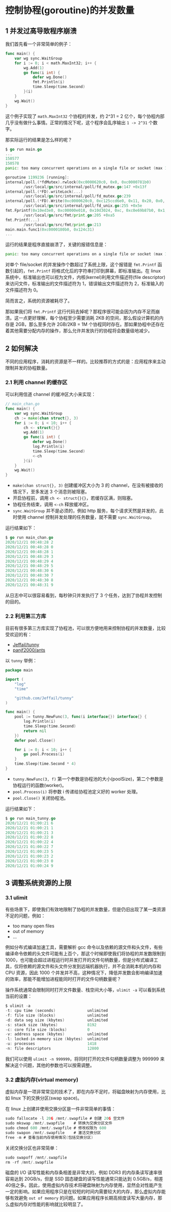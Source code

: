 # 控制协程(goroutine)的并发数量

## 1 并发过高导致程序崩溃

我们首先看一个非常简单的例子：

```go
func main() {
	var wg sync.WaitGroup
	for i := 0; i < math.MaxInt32; i++ {
		wg.Add(1)
		go func(i int) {
			defer wg.Done()
			fmt.Println(i)
			time.Sleep(time.Second)
		}(i)
	}
	wg.Wait()
}
```

这个例子实现了 `math.MaxInt32` 个协程的并发，约 2^31 = 2 亿个，每个协程内部几乎没有做什么事情。正常的情况下呢，这个程序会乱序输出 `1 -> 2^31` 个数字。

那实际运行的结果是怎么样的呢？

```go
$ go run main.go
...
150577
150578
panic: too many concurrent operations on a single file or socket (max 1048575)

goroutine 1199236 [running]:
internal/poll.(*fdMutex).rwlock(0xc0000620c0, 0x0, 0xc0000781b0)
        /usr/local/go/src/internal/poll/fd_mutex.go:147 +0x13f
internal/poll.(*FD).writeLock(...)
        /usr/local/go/src/internal/poll/fd_mutex.go:239
internal/poll.(*FD).Write(0xc0000620c0, 0xc125ccd6e0, 0x11, 0x20, 0x0, 0x0, 0x0)
        /usr/local/go/src/internal/poll/fd_unix.go:255 +0x5e
fmt.Fprintf(0x10ed3e0, 0xc00000e018, 0x10d3024, 0xc, 0xc0e69b87b0, 0x1, 0x1, 0x11, 0x0, 0x0)
        /usr/local/go/src/fmt/print.go:205 +0xa5
fmt.Printf(...)
        /usr/local/go/src/fmt/print.go:213
main.main.func1(0xc0000180b0, 0x124c31)
...
```

运行的结果是程序直接崩溃了，关键的报错信息是：

```go
panic: too many concurrent operations on a single file or socket (max 1048575)
```

对单个 file/socket 的并发操作个数超过了系统上限，这个报错是 `fmt.Printf` 函数引起的，`fmt.Printf` 将格式化后的字符串打印到屏幕，即标准输出。在 linux 系统中，标准输出也可以视为文件，内核(kernel)利用文件描述符(file descriptor)来访问文件，标准输出的文件描述符为 1，错误输出文件描述符为 2，标准输入的文件描述符为 0。

简而言之，系统的资源被耗尽了。

那如果我们将 `fmt.Printf` 这行代码去掉呢？那程序很可能会因为内存不足而崩溃。这一点更好理解，每个协程至少需要消耗 2KB 的空间，那么假设计算机的内存是 2GB，那么至多允许 2GB/2KB = 1M 个协程同时存在。那如果协程中还存在着其他需要分配内存的操作，那么允许并发执行的协程将会数量级地减少。

## 2 如何解决

不同的应用程序，消耗的资源是不一样的。比较推荐的方式的是：应用程序来主动限制并发的协程数量。

### 2.1 利用 channel 的缓存区

可以利用信道 channel 的缓冲区大小来实现：

```go
// main_chan.go
func main() {
	var wg sync.WaitGroup
	ch := make(chan struct{}, 3)
	for i := 0; i < 10; i++ {
		ch <- struct{}{}
		wg.Add(1)
		go func(i int) {
			defer wg.Done()
			log.Println(i)
			time.Sleep(time.Second)
			<-ch
		}(i)
	}
	wg.Wait()
}
```

- `make(chan struct{}, 3)` 创建缓冲区大小为 3 的 channel，在没有被接收的情况下，至多发送 3 个消息则被阻塞。
- 开启协程前，调用 `ch <- struct{}{}`，若缓存区满，则阻塞。
- 协程任务结束，调用 `<-ch` 释放缓冲区。
- `sync.WaitGroup` 并不是必须的，例如 http 服务，每个请求天然是并发的，此时使用 channel 控制并发处理的任务数量，就不需要 `sync.WaitGroup`。

运行结果如下：

```go
$ go run main_chan.go
2020/12/21 00:48:28 2
2020/12/21 00:48:28 0
2020/12/21 00:48:28 1
2020/12/21 00:48:29 3
2020/12/21 00:48:29 4
2020/12/21 00:48:29 5
2020/12/21 00:48:30 6
2020/12/21 00:48:30 7
2020/12/21 00:48:30 8
2020/12/21 00:48:31 9
```

从日志中可以很容易看到，每秒钟只并发执行了 3 个任务，达到了协程并发控制的目的。

### 2.2 利用第三方库

目前有很多第三方库实现了协程池，可以很方便地用来控制协程的并发数量，比较受欢迎的有：

- [Jeffail/tunny](https://github.com/Jeffail/tunny)
- [panjf2000/ants](https://github.com/panjf2000/ants)

以 `tunny` 举例：

```go
package main

import (
	"log"
	"time"

	"github.com/Jeffail/tunny"
)

func main() {
	pool := tunny.NewFunc(3, func(i interface{}) interface{} {
		log.Println(i)
		time.Sleep(time.Second)
		return nil
	})
	defer pool.Close()

	for i := 0; i < 10; i++ {
		go pool.Process(i)
	}
	time.Sleep(time.Second * 4)
}
```

- `tunny.NewFunc(3, f)` 第一个参数是协程池的大小(poolSize)，第二个参数是协程运行的函数(worker)。
- `pool.Process(i)` 将参数 i 传递给协程池定义好的 worker 处理。
- `pool.Close()` 关闭协程池。

运行结果如下：

```go
$ go run main_tunny.go
2020/12/21 01:00:21 6
2020/12/21 01:00:21 1
2020/12/21 01:00:21 3
2020/12/21 01:00:22 8
2020/12/21 01:00:22 4
2020/12/21 01:00:22 7
2020/12/21 01:00:23 5
2020/12/21 01:00:23 2
2020/12/21 01:00:23 0
2020/12/21 01:00:24 9
```

## 3 调整系统资源的上限

### 3.1 ulimit

有些场景下，即使我们有效地限制了协程的并发数量，但是仍旧出现了某一类资源不足的问题，例如：

- too many open files
- out of memory
- …

例如分布式编译加速工具，需要解析 gcc 命令以及依赖的源文件和头文件，有些编译命令依赖的头文件可能有上百个，那这个时候即使我们将协程的并发数限制到 1000，也可能会超过进程运行时并发打开的文件句柄数量，但是分布式编译工具，仅将依赖的源文件和头文件分发到远端机器执行，并不会消耗本机的内存和 CPU 资源，因此 1000 个并发并不高，这种情况下，降低并发数会影响编译加速的效率，那能不能增加进程能同时打开的文件句柄数量呢？

操作系统通常会限制同时打开文件数量、栈空间大小等，`ulimit -a` 可以看到系统当前的设置：

```go
$ ulimit -a
-t: cpu time (seconds)              unlimited
-f: file size (blocks)              unlimited
-d: data seg size (kbytes)          unlimited
-s: stack size (kbytes)             8192
-c: core file size (blocks)         0
-v: address space (kbytes)          unlimited
-l: locked-in-memory size (kbytes)  unlimited
-u: processes                       1418
-n: file descriptors                12800
```

我们可以使用 `ulimit -n 999999`，将同时打开的文件句柄数量调整为 999999 来解决这个问题，其他的参数也可以按需调整。

### 3.2 虚拟内存(virtual memory)

虚拟内存是一项非常常见的技术了，即在内存不足时，将磁盘映射为内存使用，比如 linux 下的交换分区(swap space)。

在 linux 上创建并使用交换分区是一件非常简单的事情：

```go
sudo fallocate -l 20G /mnt/.swapfile # 创建 20G 空文件
sudo mkswap /mnt/.swapfile    # 转换为交换分区文件
sudo chmod 600 /mnt/.swapfile # 修改权限为 600
sudo swapon /mnt/.swapfile    # 激活交换分区
free -m # 查看当前内存使用情况(包括交换分区)
```

关闭交换分区也非常简单：

```go
sudo swapoff /mnt/.swapfile
rm -rf /mnt/.swapfile
```

磁盘的 I/O 读写性能和内存条相差是非常大的，例如 DDR3 的内存条读写速率很容易达到 20GB/s，但是 SSD 固态硬盘的读写性能通常只能达到 0.5GB/s，相差 40倍之多。因此，使用虚拟内存技术将硬盘映射为内存使用，显然会对性能产生一定的影响。如果应用程序只是在较短的时间内需要较大的内存，那么虚拟内存能够有效避免 `out of memory` 的问题。如果应用程序长期高频度读写大量内存，那么虚拟内存对性能的影响就比较明显了。